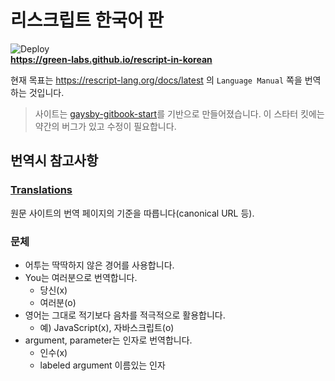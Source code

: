 # 리스크립트 한국어 판
![Deploy](https://github.com/green-labs/rescript-in-korean/workflows/Deploy/badge.svg?branch=main)    
**https://green-labs.github.io/rescript-in-korean**

현재 목표는 https://rescript-lang.org/docs/latest 의 `Language Manual` 쪽을 번역하는 것입니다.

> 사이트는 [gaysby-gitbook-start](https://github.com/hasura/gatsby-gitbook-starter)를 기반으로 만들어졌습니다. 이 스타터 킷에는 약간의 버그가 있고 수정이 필요합니다.

## 번역시 참고사항

### [Translations](https://rescript-lang.org/community/translations)
원문 사이트의 번역 페이지의 기준을 따릅니다(canonical URL 등).

### 문체
- 어투는 딱딱하지 않은 경어를 사용합니다.
- You는 여러분으로 번역합니다.
  - 당신(x)
  - 여러분(o)
- 영어는 그대로 적기보다 음차를 적극적으로 활용합니다.
  - 예) JavaScript(x), 자바스크립트(o)
- argument, parameter는 인자로 번역합니다.
  - 인수(x)
  - labeled argument 이름있는 인자


